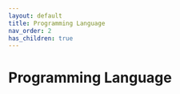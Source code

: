 ```yaml
---
layout: default
title: Programming Language
nav_order: 2
has_children: true
---
```


# Programming Language

